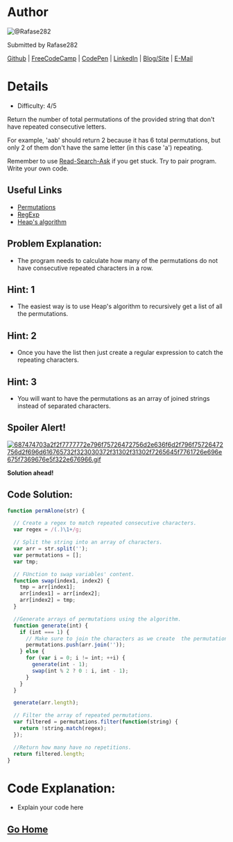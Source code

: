 # Author
![@Rafase282](https://avatars0.githubusercontent.com/Rafase282?&s=128)

Submitted by Rafase282

[Github](https://github.com/Rafase282) | [FreeCodeCamp](http://www.freecodecamp.com/rafase282) | [CodePen](http://codepen.io/Rafase282/) | [LinkedIn](https://www.linkedin.com/in/rafase282) | [Blog/Site](https://rafase282.wordpress.com/) | [E-Mail](mailto:rafase282@gmail.com)

# Details
- Difficulty: 4/5

Return the number of total permutations of the provided string that don't have repeated consecutive letters.

For example, 'aab' should return 2 because it has 6 total permutations, but only 2 of them don't have the same letter (in this case 'a') repeating.

Remember to use [ Read-Search-Ask](http://github.com/FreeCodeCamp/freecodecamp/wiki/How-to-get-help-when-you-get-stuck) if you get stuck. Try to pair program. Write your own code.

## Useful Links
- [Permutations](https://www.mathsisfun.com/combinatorics/combinations-permutations.html)
- [RegExp](https://developer.mozilla.org/en-US/docs/Web/JavaScript/Reference/Global_Objects/RegExp)
- [Heap's algorithm](https://en.wikipedia.org/wiki/Heap%27s_algorithm)

## Problem Explanation:
- The program needs to calculate how many of the permutations do not have consecutive repeated characters in a row.

## Hint: 1
- The easiest way is to use Heap's algorithm to recursively get a list of all the permutations.

## Hint: 2
- Once you have the list then just create a regular expression to catch the repeating characters.

## Hint: 3
- You will want to have the permutations as an array of joined strings instead of separated characters.

## Spoiler Alert!
[![687474703a2f2f7777772e796f75726472756d2e636f6d2f796f75726472756d2f696d616765732f323030372f31302f31302f7265645f7761726e696e675f7369676e5f322e676966.gif](https://files.gitter.im/FreeCodeCamp/Wiki/nlOm/thumb/687474703a2f2f7777772e796f75726472756d2e636f6d2f796f75726472756d2f696d616765732f323030372f31302f31302f7265645f7761726e696e675f7369676e5f322e676966.gif)](https://files.gitter.im/FreeCodeCamp/Wiki/nlOm/687474703a2f2f7777772e796f75726472756d2e636f6d2f796f75726472756d2f696d616765732f323030372f31302f31302f7265645f7761726e696e675f7369676e5f322e676966.gif)

**Solution ahead!**

## Code Solution:

```js
function permAlone(str) {

  // Create a regex to match repeated consecutive characters.
  var regex = /(.)\1+/g;

  // Split the string into an array of characters.
  var arr = str.split('');
  var permutations = [];
  var tmp;

  // FUnction to swap variables' content.
  function swap(index1, index2) {
    tmp = arr[index1];
    arr[index1] = arr[index2];
    arr[index2] = tmp;
  }

  //Generate arrays of permutations using the algorithm.
  function generate(int) {
    if (int === 1) {
      // Make sure to join the characters as we create  the permutation arrays
      permutations.push(arr.join(''));
    } else {
      for (var i = 0; i != int; ++i) {
        generate(int - 1);
        swap(int % 2 ? 0 : i, int - 1);
      }
    }
  }

  generate(arr.length);

  // Filter the array of repeated permutations.
  var filtered = permutations.filter(function(string) {
    return !string.match(regex);
  });

  //Return how many have no repetitions.
  return filtered.length;
}
```

# Code Explanation:
- Explain your code here

## [Go Home](https://github.com/Rafase282/My-FreeCodeCamp-Code/wiki)
